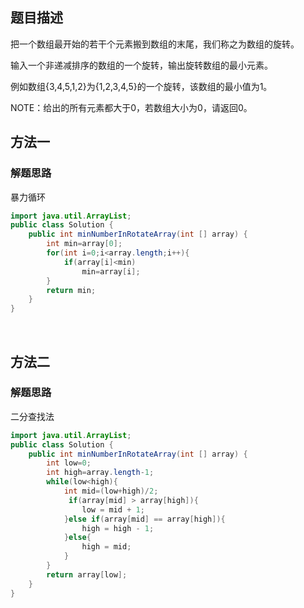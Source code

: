 ## 题目描述
把一个数组最开始的若干个元素搬到数组的末尾，我们称之为数组的旋转。

输入一个非递减排序的数组的一个旋转，输出旋转数组的最小元素。

例如数组{3,4,5,1,2}为{1,2,3,4,5}的一个旋转，该数组的最小值为1。

NOTE：给出的所有元素都大于0，若数组大小为0，请返回0。

## 方法一
### 解题思路
暴力循环
```java
import java.util.ArrayList;
public class Solution {
    public int minNumberInRotateArray(int [] array) {
        int min=array[0];
        for(int i=0;i<array.length;i++){
            if(array[i]<min)
                min=array[i];
        }
        return min;
    }
}
```
<br>

## 方法二
### 解题思路
二分查找法
```java
import java.util.ArrayList;
public class Solution {
    public int minNumberInRotateArray(int [] array) {
        int low=0;
        int high=array.length-1;
        while(low<high){
            int mid=(low+high)/2;
             if(array[mid] > array[high]){
                low = mid + 1;
            }else if(array[mid] == array[high]){
                high = high - 1;
            }else{
                high = mid;
            }   
        }
        return array[low];       
    }
}
```
